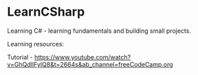# LearnCSharp
Learning C# - learning fundamentals and building small projects. 

Learning resources:

Tutorial - https://www.youtube.com/watch?v=GhQdlIFylQ8&t=2664s&ab_channel=freeCodeCamp.org
